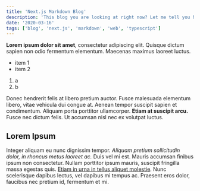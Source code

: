 ```yaml
---
title: 'Next.js Markdown Blog'
description: 'This blog you are looking at right now? Let me tell you how I made it.'
date: '2020-03-16'
tags: ['blog', 'next.js', 'markdown', 'web', 'typescript']
---
```


**Lorem ipsum dolor sit amet**, consectetur adipiscing elit. Quisque dictum sapien non odio fermentum elementum. Maecenas maximus laoreet luctus.

- item 1
- item 2

1. a
2. b

Donec hendrerit felis at libero pretium auctor. Fusce malesuada elementum libero, vitae vehicula dui congue at. Aenean tempor suscipit sapien et condimentum. Aliquam porta porttitor ullamcorper. **Etiam at suscipit arcu.** Fusce nec dictum felis. Ut accumsan nisl nec ex volutpat luctus.

## Lorem Ipsum

Integer aliquam eu nunc dignissim tempor. *Aliquam pretium sollicitudin dolor, in rhoncus metus laoreet ac.* Duis vel mi est. Mauris accumsan finibus ipsum non consectetur. Nullam porttitor ipsum mauris, suscipit fringilla massa egestas quis. [Etiam in urna in tellus aliquet molestie](). Nunc scelerisque dapibus lectus, vel dapibus mi tempus ac. Praesent eros dolor, faucibus nec pretium id, fermentum et mi.
